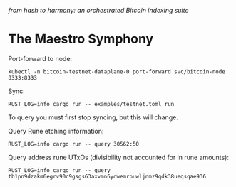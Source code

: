 _from hash to harmony: an orchestrated Bitcoin indexing suite_

# The Maestro Symphony

Port-forward to node:
```
kubectl -n bitcoin-testnet-dataplane-0 port-forward svc/bitcoin-node 8333:8333
```

Sync:
```
RUST_LOG=info cargo run -- examples/testnet.toml run
```

To query you must first stop syncing, but this will change.

Query Rune etching information:
```
RUST_LOG=info cargo run -- query 30562:50
```

Query address rune UTxOs (divisibility not accounted for in rune amounts):
```
RUST_LOG=info cargo run -- query tb1pn9dzakm6egrv90c9gsgs63axvmn6ydwemrpuwljnmz9qdk38ueqsqae936
```
